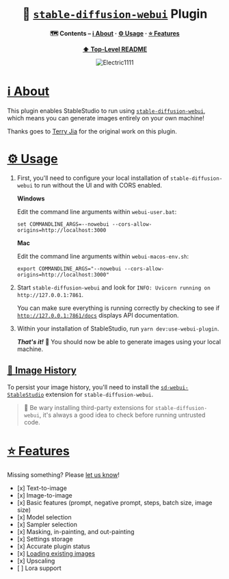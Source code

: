 <div align="center">

# 🔌 [`stable-diffusion-webui`](https://github.com/AUTOMATIC1111/stable-diffusion-webui) Plugin

**🗺 Contents – [ℹ️ About](#about) · [⚙️ Usage](#usage) · [⭐️ Features](#features)**

**[⬆️ Top-Level README](../../README.md)**

![Electric1111](../../misc/Electric1111.png)

</div>

# <a id="about" href="#about">ℹ️ About</a>

This plugin enables StableStudio to run
using [`stable-diffusion-webui`](https://github.com/AUTOMATIC1111/stable-diffusion-webui), which means you can generate
images entirely on your own machine!

Thanks goes to [Terry Jia](https://github.com/jtydhr88) for the original work on this plugin.

# <a id="usage" href="#usage">⚙️ Usage</a>

1.  First, you'll need to configure your local installation of `stable-diffusion-webui` to run without the UI and with
    CORS enabled.

    **Windows**

    Edit the command line arguments within `webui-user.bat`:

        set COMMANDLINE_ARGS=--nowebui --cors-allow-origins=http://localhost:3000

    **Mac**

    Edit the command line arguments within `webui-macos-env.sh`:

        export COMMANDLINE_ARGS="--nowebui --cors-allow-origins=http://localhost:3000"

2.  Start `stable-diffusion-webui` and look for `INFO: Uvicorn running on http://127.0.0.1:7861`.

    You can make sure everything is running correctly by checking to see
    if [`http://127.0.0.1:7861/docs`](http://127.0.0.1:7861/docs) displays API documentation.

3.  Within your installation of StableStudio, run `yarn dev:use-webui-plugin`.

    ***That's it!*** 🎉 You should now be able to generate images using your local machine.

## <a id="image-history" href="#image-history">💾 Image History</a>

To persist your image history, you'll need to install
the [`sd-webui-StableStudio`](https://github.com/jtydhr88/sd-webui-StableStudio) extension for `stable-diffusion-webui`.

> 🛑 Be wary installing third-party extensions for `stable-diffusion-webui`, it's always a good idea to check before
> running untrusted code.

# <a id="features" href="#features">⭐️ Features</a>

Missing something? Please [let us know](https://github.com/Stability-AI/StableStudio/issues/new/choose)!

*   \[x] Text-to-image
*   \[x] Image-to-image
*   \[x] Basic features (prompt, negative prompt, steps, batch size, image size)
*   \[x] Model selection
*   \[x] Sampler selection
*   \[x] Masking, in-painting, and out-painting
*   \[x] Settings storage
*   \[x] Accurate plugin status
*   \[x] [Loading existing images]("#image-history)
*   \[x] Upscaling
*   \[ ] Lora support
